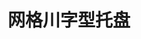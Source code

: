 ---
title: "网格川字型托盘"
description: "结构合理，稳定安全"
image : "images/products/open-tri/main.jpg"
bg_image: "images/feature-bg.jpg"
product_categories: ["网格川字型托盘"]
weight: 2
type: "products"
products:
  enable: true
  items:
    - name: "网格川字型-1008bule"
      specs: "尺寸:100*80*15cm | 动载:0.8吨"
      image: "images/products/open-tri/1008blue.jpg" 
    - name: "网格川字型-1008green"
      specs: "尺寸:100*80*15cm | 动载:0.8吨"
      image: "images/products/open-tri/1008green.jpg" 
    - name: "网格川字型-1008grey"
      specs: "尺寸:100*80*15cm | 动载:0.8吨"
      image: "images/products/open-tri/1008red.jpg" 
    - name: "网格川字型-1008red"
      specs: "尺寸:100*80*15cm | 动载:0.8吨"
      image: "images/products/open-tri/1008yellow.jpg" 
    - name: "网格川字型-1008yellow"
      specs: "尺寸:100*80*15cm | 动载:0.8吨"
      image: "images/products/open-tri/1008grey.jpg" 

    - name: "网格川字型-1010bule"
      specs: "尺寸:100*100*15cm | 动载:0.8吨"
      image: "images/products/open-tri/1010blue.jpg" 
    - name: "网格川字型-1010green"
      specs: "尺寸:100*100*15cm | 动载:0.8吨"
      image: "images/products/open-tri/1010green.jpg" 
    - name: "网格川字型-1010grey"
      specs: "尺寸:100*100*15cm | 动载:0.8吨"
      image: "images/products/open-tri/1010red.jpg" 
    - name: "网格川字型-1010red"
      specs: "尺寸:100*100*15cm | 动载:0.8吨"
      image: "images/products/open-tri/1010yellow.jpg" 
    - name: "网格川字型-1010yellow"
      specs: "尺寸:100*100*15cm | 动载:0.8吨"
      image: "images/products/open-tri/1010grey.jpg"

    - name: "网格川字型-1108blue"
      specs: "尺寸:110*80*15cm | 动载:0.8吨"
      image: "images/products/open-tri/1108blue.jpg" 

    - name: "网格川字型-1108blue"
      specs: "尺寸:110*80*15cm | 动载:0.8吨"
      image: "images/products/open-tri/1109blue.jpg"

    - name: "网格川字型-1111bule"
      specs: "尺寸:110*110*15cm | 动载:0.8吨"
      image: "images/products/open-tri/1111blue.jpg" 
    - name: "网格川字型-1111green"
      specs: "尺寸:110*110*15cm | 动载:0.8吨"
      image: "images/products/open-tri/1111green.jpg" 
    - name: "网格川字型-1111grey"
      specs: "尺寸:110*110*15cm | 动载:0.8吨"
      image: "images/products/open-tri/1111red.jpg" 
    - name: "网格川字型-1111red"
      specs: "尺寸:110*110*15cm | 动载:0.8吨"
      image: "images/products/open-tri/1111yellow.jpg" 
    - name: "网格川字型-1111yellow"
      specs: "尺寸:110*110*15cm | 动载:0.8吨"
      image: "images/products/open-tri/1111grey.jpg" 

    - name: "网格川字型-1208bule"
      specs: "尺寸:120*80*15cm | 动载:0.8吨"
      image: "images/products/open-tri/1208blue.jpg" 
    - name: "网格川字型-1208green"
      specs: "尺寸:120*80*15cm | 动载:0.8吨"
      image: "images/products/open-tri/1208green.jpg" 
    - name: "网格川字型-1208grey"
      specs: "尺寸:120*80*15cm | 动载:0.8吨"
      image: "images/products/open-tri/1208red.jpg" 
    - name: "网格川字型-1208red"
      specs: "尺寸:120*80*15cm | 动载:0.8吨"
      image: "images/products/open-tri/1208yellow.jpg" 
    - name: "网格川字型-1208yellow"
      specs: "尺寸:120*80*15cm | 动载:0.8吨"
      image: "images/products/open-tri/1208grey.jpg" 

    - name: "网格川字型-1209blue"
      specs: "尺寸:120*80*15cm | 动载:0.8吨"
      image: "images/products/open-tri/1209blue.jpg" 

    - name: "网格川字型-1210bule"
      specs: "尺寸:120*100*15cm | 动载:0.8吨"
      image: "images/products/open-tri/1210blue.jpg" 
    - name: "网格川字型-1210green"
      specs: "尺寸:120*100*15cm | 动载:0.8吨"
      image: "images/products/open-tri/1210green.jpg" 
    - name: "网格川字型-1210grey"
      specs: "尺寸:120*100*15cm | 动载:0.8吨"
      image: "images/products/open-tri/1210red.jpg" 
    - name: "网格川字型-1210red"
      specs: "尺寸:120*100*15cm | 动载:0.8吨"
      image: "images/products/open-tri/1210yellow.jpg" 
    - name: "网格川字型-1210yellow"
      specs: "尺寸:120*100*15cm | 动载:0.8吨"
      image: "images/products/open-tri/1210grey.jpg" 

    - name: "网格川字型-1211blue"
      specs: "尺寸:120*110*15cm | 动载:0.8吨"
      image: "images/products/open-tri/1211blue.jpg" 

    - name: "网格川字型-1212bule"
      specs: "尺寸:120*120*15cm | 动载:0.8吨"
      image: "images/products/open-tri/1212blue.jpg" 
    - name: "网格川字型-1212green"
      specs: "尺寸:120*120*15cm | 动载:0.8吨"
      image: "images/products/open-tri/1212green.jpg" 
    - name: "网格川字型-1212grey"
      specs: "尺寸:120*120*15cm | 动载:0.8吨"
      image: "images/products/open-tri/1212red.jpg" 
    - name: "网格川字型-1212red"
      specs: "尺寸:120*120*15cm | 动载:0.8吨"
      image: "images/products/open-tri/1212yellow.jpg" 
    - name: "网格川字型-1212yellow"
      specs: "尺寸:120*120*15cm | 动载:0.8吨"
      image: "images/products/open-tri/1212grey.jpg" 

    - name: "网格川字型-1310blue"
      specs: "尺寸:120*120*15cm | 动载:0.8吨"
      image: "images/products/open-tri/1310blue.jpg" 

    - name: "网格川字型-1311bule"
      specs: "尺寸:130*110*15cm | 动载:0.8吨"
      image: "images/products/open-tri/1311blue.jpg" 
    - name: "网格川字型-1311green"
      specs: "尺寸:130*110*15cm | 动载:0.8吨"
      image: "images/products/open-tri/1311green.jpg" 
    - name: "网格川字型-1311grey"
      specs: "尺寸:130*110*15cm | 动载:0.8吨"
      image: "images/products/open-tri/1311red.jpg" 
    - name: "网格川字型-1311red"
      specs: "尺寸:130*110*15cm | 动载:0.8吨"
      image: "images/products/open-tri/1311yellow.jpg" 
    - name: "网格川字型-1311yellow"
      specs: "尺寸:130*110*15cm | 动载:0.8吨"
      image: "images/products/open-tri/1311grey.jpg" 

    - name: "网格川字型-1312red"
      specs: "尺寸:130*120*15cm | 动载:0.8吨"
      image: "images/products/open-tri/1312blue.jpg" 

    - name: "网格川字型-1313yellow"
      specs: "尺寸:130*130*15cm | 动载:0.8吨"
      image: "images/products/open-tri/1313blue.jpg" 

    - name: "网格川字型-1411bule"
      specs: "尺寸:140*110*15cm | 动载:0.8吨"
      image: "images/products/open-tri/1411blue.jpg" 
    - name: "网格川字型-1412blue"
      specs: "尺寸:140*120*15cm | 动载:0.8吨"
      image: "images/products/open-tri/1412blue.jpg" 
    - name: "网格川字型-1413blue"
      specs: "尺寸:140*130*15cm | 动载:0.8吨"
      image: "images/products/open-tri/1413blue.jpg" 
    - name: "网格川字型-1414blue"
      specs: "尺寸:140*140*15cm | 动载:0.8吨"
      image: "images/products/open-tri/1414blue.jpg" 

    - name: "网格川字型-1511bule"
      specs: "尺寸:150*110*15cm | 动载:0.8吨"
      image: "images/products/open-tri/1511blue.jpg" 
    - name: "网格川字型-1512blue"
      specs: "尺寸:150*120*15cm | 动载:0.8吨"
      image: "images/products/open-tri/1512blue.jpg" 
    - name: "网格川字型-1513blue"
      specs: "尺寸:150*130*15cm | 动载:0.8吨"
      image: "images/products/open-tri/1513blue.jpg" 
    - name: "网格川字型-1514blue"
      specs: "尺寸:150*140*15cm | 动载:0.8吨"
      image: "images/products/open-tri/1514blue.jpg" 

    - name: "网格川字型-1611bule"
      specs: "尺寸:140*110*15cm | 动载:0.8吨"
      image: "images/products/open-tri/1611blue.jpg" 
    - name: "网格川字型-1612blue"
      specs: "尺寸:160*120*15cm | 动载:0.8吨"
      image: "images/products/open-tri/1612blue.jpg" 
    - name: "网格川字型-1614blue"
      specs: "尺寸:160*140*15cm | 动载:0.8吨"
      image: "images/products/open-tri/1614blue.jpg" 
    - name: "网格川字型-1712blue"
      specs: "尺寸:170*120*15cm | 动载:0.8吨"
      image: "images/products/open-tri/1712blue.jpg" 
    - name: "网格川字型-1812blue"
      specs: "尺寸:180*120*15cm | 动载:0.8吨"
      image: "images/products/open-tri/1812blue.jpg" 


    
---